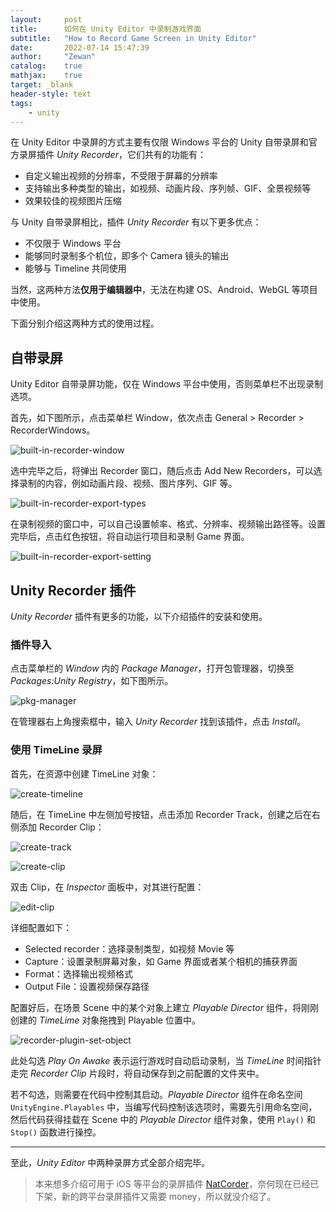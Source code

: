 ```yaml
---
layout:     post
title:      如何在 Unity Editor 中录制游戏界面
subtitle:   "How to Record Game Screen in Unity Editor"
date:       2022-07-14 15:47:39
author:     "Zewan"
catalog:    true
mathjax:    true
target: _blank
header-style: text
tags:
    - unity
---
```


在 Unity Editor 中录屏的方式主要有仅限 Windows 平台的 Unity 自带录屏和官方录屏插件 _Unity Recorder_，它们共有的功能有：

* 自定义输出视频的分辨率，不受限于屏幕的分辨率
* 支持输出多种类型的输出，如视频、动画片段、序列帧、GIF、全景视频等
* 效果较佳的视频图片压缩

与 Unity 自带录屏相比，插件 _Unity Recorder_ 有以下更多优点：

* 不仅限于 Windows 平台
* 能够同时录制多个机位，即多个 Camera 镜头的输出
* 能够与 Timeline 共同使用

当然，这两种方法**仅用于编辑器中**，无法在构建 OS、Android、WebGL 等项目中使用。

下面分别介绍这两种方式的使用过程。

## 自带录屏

Unity Editor 自带录屏功能，仅在 Windows 平台中使用，否则菜单栏不出现录制选项。

首先，如下图所示，点击菜单栏 Window，依次点击 General > Recorder > RecorderWindows。

![built-in-recorder-window](/img/in-post/post-unity-recorder/built-in-recorder-window.png)

选中完毕之后，将弹出 Recorder 窗口，随后点击 Add New Recorders，可以选择录制的内容，例如动画片段、视频、图片序列、GIF 等。

![built-in-recorder-export-types](/img/in-post/post-unity-recorder/built-in-recorder-export-types.png)

在录制视频的窗口中，可以自己设置帧率、格式、分辨率、视频输出路径等。设置完毕后，点击红色按钮，将自动运行项目和录制 Game 界面。

![built-in-recorder-export-setting](/img/in-post/post-unity-recorder/built-in-recorder-export-setting.png)

## Unity Recorder 插件

_Unity Recorder_ 插件有更多的功能，以下介绍插件的安装和使用。

### 插件导入

点击菜单栏的 _Window_ 内的 _Package Manager_，打开包管理器，切换至 _Packages:Unity Registry_，如下图所示。

![pkg-manager](/img/in-post/post-unity-recorder/pkg-manager.png)

在管理器右上角搜索框中，输入 _Unity Recorder_ 找到该插件，点击 _Install_。

### 使用 TimeLine 录屏

首先，在资源中创建 TimeLine 对象：

![create-timeline](/img/in-post/post-unity-recorder/create-timeline.png)

随后，在 TimeLine 中左侧加号按钮，点击添加 Recorder Track，创建之后在右侧添加 Recorder Clip：

![create-track](/img/in-post/post-unity-recorder/create-track.png)

![create-clip](/img/in-post/post-unity-recorder/create-clip.png)

双击 Clip，在 _Inspector_ 面板中，对其进行配置：

![edit-clip](/img/in-post/post-unity-recorder/edit-clip.png)

详细配置如下：

* Selected recorder：选择录制类型，如视频 Movie 等
* Capture：设置录制屏幕对象，如 Game 界面或者某个相机的捕获界面
* Format：选择输出视频格式
* Output File：设置视频保存路径

配置好后，在场景 Scene 中的某个对象上建立 _Playable Director_ 组件，将刚刚创建的 _TimeLime_ 对象拖拽到 Playable 位置中。

![recorder-plugin-set-object](/img/in-post/post-unity-recorder/recorder-plugin-set-object.png)

此处勾选 _Play On Awake_ 表示运行游戏时自动启动录制，当 _TimeLine_ 时间指针走完 _Recorder Clip_ 片段时，将自动保存到之前配置的文件夹中。

若不勾选，则需要在代码中控制其启动。_Playable Director_ 组件在命名空间 `UnityEngine.Playables` 中，当编写代码控制该选项时，需要先引用命名空间，然后代码获得挂载在 Scene 中的 _Playable Director_ 组件对象，使用 `Play()` 和 `Stop()` 函数进行操控。

---

至此，_Unity Editor_ 中两种录屏方式全部介绍完毕。

> 本来想多介绍可用于 iOS 等平台的录屏插件 [NatCorder](https://assetstore.unity.com/packages/tools/integration/natcorder-video-recording-api-102645)，奈何现在已经已下架，新的跨平台录屏插件又需要 money，所以就没介绍了。
